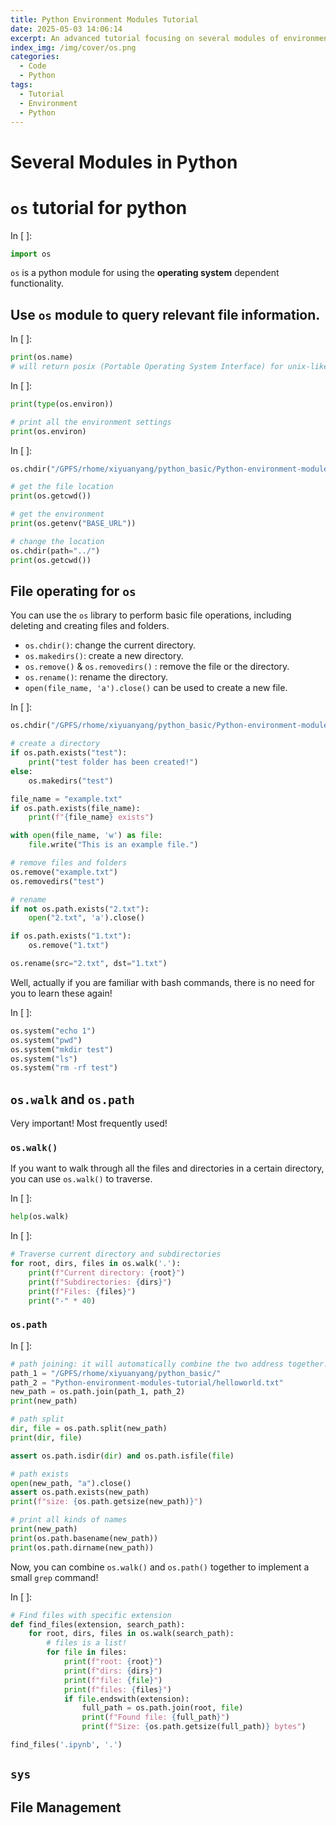 ```yaml
---
title: Python Environment Modules Tutorial
date: 2025-05-03 14:06:14
excerpt: An advanced tutorial focusing on several modules of environment management in Python.
index_img: /img/cover/os.png
categories:
  - Code
  - Python
tags:
  - Tutorial
  - Environment
  - Python
---
```


# Several Modules in Python

# `os` tutorial for python

In [ ]:

```python
import os
```

`os` is a python module for using the **operating system** dependent functionality.

## Use `os` module to query relevant file information.

In [ ]:

```python
print(os.name)
# will return posix (Portable Operating System Interface) for unix-like system like macos and linux 
```

In [ ]:

```python
print(type(os.environ))

# print all the environment settings
print(os.environ)
```

In [ ]:

```python
os.chdir("/GPFS/rhome/xiyuanyang/python_basic/Python-environment-modules-tutorial")

# get the file location
print(os.getcwd())

# get the environment
print(os.getenv("BASE_URL"))

# change the location
os.chdir(path="../")
print(os.getcwd())
```

## File operating for `os`

You can use the `os` library to perform basic file operations, including deleting and creating files and folders.

- `os.chdir()`: change the current directory.
- `os.makedirs()`: create a new directory.
- `os.remove()` & `os.removedirs()` : remove the file or the directory.
- `os.rename()`: rename the directory.
- `open(file_name, 'a').close()` can be used to create a new file.

In [ ]:

```python
os.chdir("/GPFS/rhome/xiyuanyang/python_basic/Python-environment-modules-tutorial")

# create a directory
if os.path.exists("test"):
    print("test folder has been created!")
else:
    os.makedirs("test")

file_name = "example.txt"
if os.path.exists(file_name):
    print(f"{file_name} exists")

with open(file_name, 'w') as file:
    file.write("This is an example file.")

# remove files and folders
os.remove("example.txt")
os.removedirs("test")

# rename
if not os.path.exists("2.txt"):
    open("2.txt", 'a').close() 

if os.path.exists("1.txt"):
    os.remove("1.txt")

os.rename(src="2.txt", dst="1.txt")
```

Well, actually if you are familiar with bash commands, there is no need for you to learn these again!

In [ ]:

```python
os.system("echo 1")
os.system("pwd")
os.system("mkdir test")
os.system("ls")
os.system("rm -rf test")
```

## `os.walk` and `os.path`

Very important! Most frequently used!

### `os.walk()`

If you want to walk through all the files and directories in a certain directory, you can use `os.walk()` to traverse.

In [ ]:

```python
help(os.walk)
```

In [ ]:

```python
# Traverse current directory and subdirectories
for root, dirs, files in os.walk('.'):
    print(f"Current directory: {root}")
    print(f"Subdirectories: {dirs}")
    print(f"Files: {files}")
    print("-" * 40)
```

### `os.path`

In [ ]:

```python
# path joining: it will automatically combine the two address together.
path_1 = "/GPFS/rhome/xiyuanyang/python_basic/"
path_2 = "Python-environment-modules-tutorial/helloworld.txt"
new_path = os.path.join(path_1, path_2)
print(new_path)

# path split
dir, file = os.path.split(new_path)
print(dir, file)

assert os.path.isdir(dir) and os.path.isfile(file)

# path exists
open(new_path, "a").close()
assert os.path.exists(new_path)
print(f"size: {os.path.getsize(new_path)}")

# print all kinds of names
print(new_path)
print(os.path.basename(new_path))
print(os.path.dirname(new_path))
```

Now, you can combine `os.walk()` and `os.path()` together to implement a small `grep` command!

In [ ]:

```python
# Find files with specific extension
def find_files(extension, search_path):
    for root, dirs, files in os.walk(search_path):
        # files is a list!
        for file in files:
            print(f"root: {root}")
            print(f"dirs: {dirs}")
            print(f"file: {file}")
            print(f"files: {files}")
            if file.endswith(extension):
                full_path = os.path.join(root, file)
                print(f"Found file: {full_path}")
                print(f"Size: {os.path.getsize(full_path)} bytes")

find_files('.ipynb', '.')
```

## `sys`

## File Management
